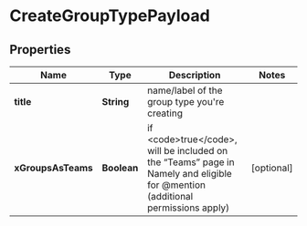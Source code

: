

# CreateGroupTypePayload


## Properties

| Name | Type | Description | Notes |
|------------ | ------------- | ------------- | -------------|
|**title** | **String** | name/label of the group type you&#39;re creating |  |
|**xGroupsAsTeams** | **Boolean** | if &lt;code&gt;true&lt;/code&gt;, will be included on the “Teams” page in Namely and eligible for @mention (additional permissions apply) |  [optional] |



